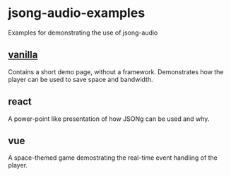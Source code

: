 # jsong-audio-examples
Examples for demonstrating the use of jsong-audio

## [vanilla](/vanilla/gh_page/index.html)
Contains a short demo page, without a framework. Demonstrates how the player can be used to save space and bandwidth.

## react
A power-point like presentation of how JSONg can be used and why.

## vue
A space-themed game demostrating the real-time event handling of the player.